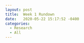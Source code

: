 ```yaml
---
layout: post
title:  Week 1 Rundown
date:   2020-05-22 15:17:52 -0400
categories:
  - Research
  - All
---
```

